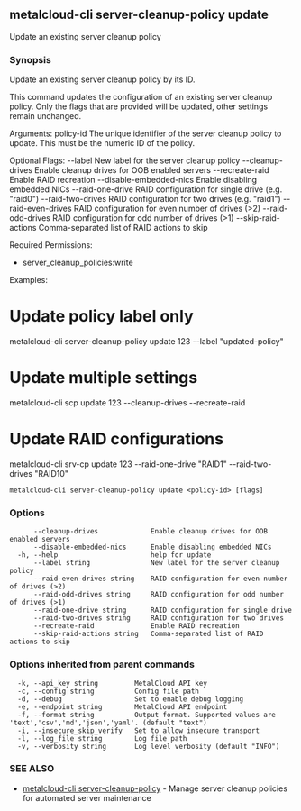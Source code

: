 ## metalcloud-cli server-cleanup-policy update

Update an existing server cleanup policy

### Synopsis

Update an existing server cleanup policy by its ID.

This command updates the configuration of an existing server cleanup policy.
Only the flags that are provided will be updated, other settings remain unchanged.

Arguments:
  policy-id    The unique identifier of the server cleanup policy to update.
               This must be the numeric ID of the policy.

Optional Flags:
  --label                                New label for the server cleanup policy
  --cleanup-drives                       Enable cleanup drives for OOB enabled servers
  --recreate-raid                        Enable RAID recreation
  --disable-embedded-nics                Enable disabling embedded NICs
  --raid-one-drive                       RAID configuration for single drive (e.g. "raid0")
  --raid-two-drives                      RAID configuration for two drives (e.g. "raid1")
  --raid-even-drives                     RAID configuration for even number of drives (>2)
  --raid-odd-drives                      RAID configuration for odd number of drives (>1)
  --skip-raid-actions                    Comma-separated list of RAID actions to skip

Required Permissions:
  - server_cleanup_policies:write

Examples:
  # Update policy label only
  metalcloud-cli server-cleanup-policy update 123 --label "updated-policy"

  # Update multiple settings
  metalcloud-cli scp update 123 --cleanup-drives --recreate-raid

  # Update RAID configurations
  metalcloud-cli srv-cp update 123 --raid-one-drive "RAID1" --raid-two-drives "RAID10"

```
metalcloud-cli server-cleanup-policy update <policy-id> [flags]
```

### Options

```
      --cleanup-drives             Enable cleanup drives for OOB enabled servers
      --disable-embedded-nics      Enable disabling embedded NICs
  -h, --help                       help for update
      --label string               New label for the server cleanup policy
      --raid-even-drives string    RAID configuration for even number of drives (>2)
      --raid-odd-drives string     RAID configuration for odd number of drives (>1)
      --raid-one-drive string      RAID configuration for single drive
      --raid-two-drives string     RAID configuration for two drives
      --recreate-raid              Enable RAID recreation
      --skip-raid-actions string   Comma-separated list of RAID actions to skip
```

### Options inherited from parent commands

```
  -k, --api_key string         MetalCloud API key
  -c, --config string          Config file path
  -d, --debug                  Set to enable debug logging
  -e, --endpoint string        MetalCloud API endpoint
  -f, --format string          Output format. Supported values are 'text','csv','md','json','yaml'. (default "text")
  -i, --insecure_skip_verify   Set to allow insecure transport
  -l, --log_file string        Log file path
  -v, --verbosity string       Log level verbosity (default "INFO")
```

### SEE ALSO

* [metalcloud-cli server-cleanup-policy](metalcloud-cli_server-cleanup-policy.md)	 - Manage server cleanup policies for automated server maintenance

